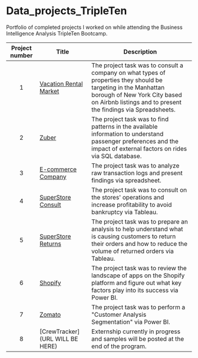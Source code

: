 # Data_projects_TripleTen
Portfolio of completed projects I worked on while attending the Business Intelligence Analysis TripleTen Bootcamp.

| Project number | Title | Description |
| :-----------: | ----------- |----------- |
| 1 | [Vacation Rental Market](https://github.com/Tiffany-Bergett/Data_projects_TripleTen/tree/main/Vacation%20Rental%20Market) | The project task was to consult a company on what types of properties they should be targeting in the Manhattan borough of New York City based on Airbnb listings and to present the findings via Spreadsheets. |
| 2 | [Zuber](https://github.com/Tiffany-Bergett/Data_projects_TripleTen/tree/main/Zuber) | The project task was to find patterns in the available information to understand passenger preferences and the impact of external factors on rides via SQL database. |
| 3 | [E-commerce Company](https://github.com/Tiffany-Bergett/Data_projects_TripleTen/tree/f6da8cb16e04b292a06d26cdb058191f45de83a8/E-commerce%20Company) | The project task was to analyze raw transaction logs and present findings via spreadsheet. |
| 4 | [SuperStore Consult](https://github.com/Tiffany-Bergett/Data_projects_TripleTen/tree/f6da8cb16e04b292a06d26cdb058191f45de83a8/SuperStore%20Consult) | The project task was to consult on the stores' operations and increase profitability to avoid bankruptcy via Tableau. |
| 5 | [SuperStore Returns](https://github.com/Tiffany-Bergett/Data_projects_TripleTen/tree/f6da8cb16e04b292a06d26cdb058191f45de83a8/SuperStore%20Returns) | The project task was to prepare an analysis to help understand what is causing customers to return their orders and how to reduce the volume of returned orders via Tableau. |
| 6 | [Shopify](https://github.com/Tiffany-Bergett/Data_projects_TripleTen/tree/73e584a56f2a386239d8218b7bf555e248abbb40/Shopify) | The project task was to review the landscape of apps on the Shopify platform and figure out what key factors play into its success via Power BI. |
| 7 | [Zomato](https://github.com/Tiffany-Bergett/Data_projects_TripleTen/tree/a3c1d4ee9197f884bbcb17d15bed6deeab031de6/Zomato) | The project task was to perform a "Customer Analysis Segmentation" via Power BI. |
| 8 | [CrewTracker](URL WILL BE HERE) | Externship currently in progress and samples will be posted at the end of the program. |
